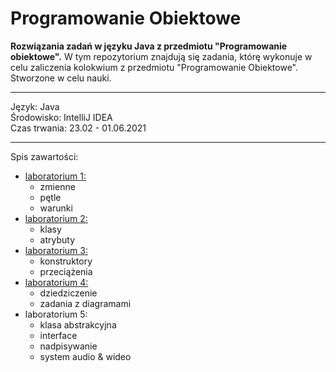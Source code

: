 # Programowanie Obiektowe
__Rozwiązania zadań w języku Java z przedmiotu "Programowanie obiektowe".__
W tym repozytorium znajdują się zadania, którę wykonuje w celu zaliczenia kolokwium z przedmiotu "Programowanie Obiektowe".  
Stworzone w celu nauki.
***
Język: Java  
Środowisko: IntelliJ IDEA  
Czas trwania: 23.02 - 01.06.2021  
***

Spis zawartości:
* [laboratorium 1:](https://github.com/jkrotoszynska/programowanieObiektowe/tree/master/lab01)
  * zmienne
  * pętle
  * warunki
* [laboratorium 2:](https://github.com/jkrotoszynska/programowanieObiektowe/tree/master/lab02)
  * klasy
  * atrybuty
* [laboratorium 3:](https://github.com/jkrotoszynska/programowanieObiektowe/tree/master/lab03)
  * konstruktory
  * przeciążenia
* [laboratorium 4:](https://github.com/jkrotoszynska/programowanieObiektowe/tree/master/lab04)
  * dziedziczenie
  * zadania z diagramami
* laboratorium 5:
  * klasa abstrakcyjna
  * interface
  * nadpisywanie
  * system audio & wideo


